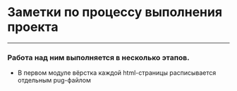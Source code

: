 # Заметки по процессу выполнения проекта

___

### Работа над ним выполняется в несколько этапов.
* В первом модуле вёрстка каждой html-страницы расписывается отдельным pug-файлом
